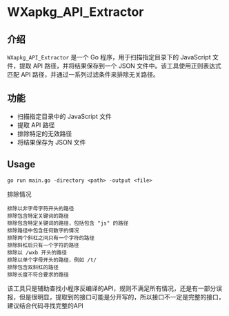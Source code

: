 # WXapkg_API_Extractor

## 介绍

`WXapkg_API_Extractor` 是一个 Go 程序，用于扫描指定目录下的 JavaScript 文件，提取 API 路径，并将结果保存到一个 JSON 文件中。该工具使用正则表达式匹配 API 路径，并通过一系列过滤条件来排除无关路径。

## 功能

- 扫描指定目录中的 JavaScript 文件
- 提取 API 路径
- 排除特定的无效路径
- 将结果保存为 JSON 文件

## Usage

```
go run main.go -directory <path> -output <file>
```
排除情况
```azure
排除以非字母字符开头的路径
排除包含特定关键词的路径
排除包含特定关键词的路径，包括包含 "js" 的路径
排除路径中包含任何数字的情况
排除两个斜杠之间只有一个字符的路径
排除斜杠后只有一个字符的路径
排除以 /wxb 开头的路径
排除以单个字母开头的路径，例如 /t/
排除包含双斜杠的路径
排除长度不符合要求的路径
```
该工具只是辅助查找小程序反编译的API，规则不满足所有情况，还是有一部分误报，但是很明显，提取到的接口可能是分开写的，所以接口不一定是完整的接口，建议结合代码寻找完整的API